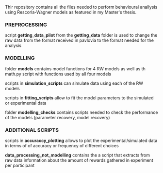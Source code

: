 Thir repository contains all the files needed to perform behavioural anallysis using Rescorla-Wagner models as featured in my Master's thesis.

### PREPROCESSING ###

 script **getting_data_pilot** from the **getting_data** folder is used to change the raw data from the format received in pavlovia to the format needed for the analysis 

 ### MODELLING ###

 folder **models** contains model functions for 4 RW models  as well as th math.py script with functions used by all four models

 scripts in **simulation_scripts** can simulate data using each of the RW models

 scripts in **fitting_scripts** allow to fit the model parameters to the simulated or experimental data 

  folder **modelling_checks** contains scripts needed to check the performance of the models (parameter recovery, model recovery)

  ### ADDITIONAL SCRIPTS ###

  scripts in **accuraccy_plotting** allows to plot the experimental/simulated data in terms of of accuracy or frequency of different choices

  **data_processing_not_modelling** contains the a script that extracts from raw data information about the amount of rewards gathered in experiment per participant
